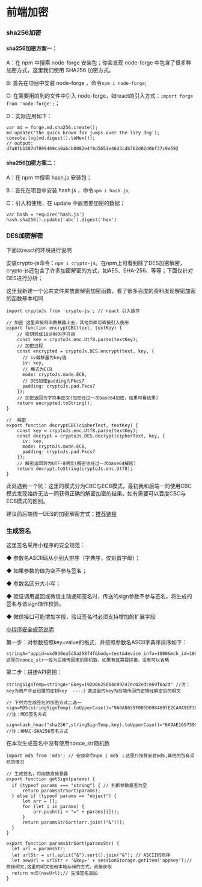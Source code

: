 # 前端加密

### sha256加密

#### sha256加密方案一：

A：在 npm 中搜索 node-forge 安装包；你会发现 node-forge  中包含了很多种加密方式，这里我们使用 SHA256 加密方式。

B: 首先在项目中安装 node-forge ，命令`npm i node-forge`;

C: 在需要用的到的文件中引入 node-forge，如react的引入方式：`import forge from 'node-forge';`；

D：实际应用如下：

```
var md = forge.md.sha256.create();
md.update('The quick brown fox jumps over the lazy dog');
console.log(md.digest().toHex());
// output: d7a8fbb307d7809469ca9abcb0082e4f8d5651e46d3cdb762d02d0bf37c9e592
```

#### sha256加密方案二：

A：在 npm 中搜索 hash.js 安装包；

B：首先在项目中安装 hash.js  ，命令`npm i hash.js`;

C：引入和使用，在 update 中放置要加密的数据；

```
var hash = require('hash.js')
hash.sha256().update('abc').digest('hex')
```

### DES加密解密

下面以react的环境进行说明

安装crypto-js命令：`npm i crypto-js`。在npm上可看到除了DES加密解密，crypto-js还包含了许多加密解密的方式，如AES、SHA-256、等等；下面仅针对DES进行分析；

这里我新建一个公共文件夹放置解密加密函数，看了很多百度的资料发现解密加密的函数基本相同

```
import cryptoJs from 'crypto-js'; // react 引入插件
```

```
// 加密 这里直接将函数暴露出去，其他页面可直接引入使用
export function encryptCBC(text, textKey) {
    // 密钥转成16进制的字符串
    const key = cryptoJs.enc.Utf8.parse(textKey);
    // 加密过程
    const encrypted = cryptoJs.DES.encrypt(text, key, {
      // iv偏移量为key值
      iv: key,
      // 模式为ECB
      mode: cryptoJs.mode.ECB,
      // DES加密padding为Pkcs7
      padding: cryptoJs.pad.Pkcs7
    });
    // 加密返回为字符串密文(加密经过一次base64加密，结果可看结果)
    return encrypted.toString();
}
```

```
//  解密
export function decryptCBC(cipherText, textKey) {
    const key = cryptoJs.enc.Utf8.parse(textKey);
    const decrypt = cryptoJs.DES.decrypt(cipherText, key, {
      iv: key,
      mode: cryptoJs.mode.ECB,
      padding: cryptoJs.pad.Pkcs7
    });
    // 解密返回转为UTF-8明文(解密也经过一次base64解密)
    return decrypt.toString(cryptoJs.enc.Utf8);
}

```

此处遇到一个坑：这里的模式分为CBC与ECB模式，最初我和后端一同使用CBC模式发现始终无法一同获得正确的解密加密的结果。如有需要可以百度CBC与ECB模式的区别。

建议前后端统一DES的加密解密方式；[推荐链接](https://www.jqhtml.com/27764.html)

### 生成签名 

这里签名采用小程序的安全规范：

◆ 参数名ASCII码从小到大排序（字典序，仅对首字母）；

◆ 如果参数的值为空不参与签名；

◆ 参数名区分大小写；

◆ 验证调用返回或微信主动通知签名时，传送的sign参数不参与签名，将生成的签名与该sign值作校验。

◆ 微信接口可能增加字段，验证签名时必须支持增加的扩展字段

[小程序安全规范说明](https://pay.weixin.qq.com/wiki/doc/api/wxa/wxa_api.php?chapter=4_3)

第一步：对参数按照key=value的格式，并按照参数名ASCII字典序排序如下：

```
stringA="appid=wxd930ea5d5a258f4f&body=test&device_info=1000&mch_id=10000100&nonce_str=ibuaiVcKdpRxkhJA";// 这里的nonce_str一般为后端传回来的随机数，如果有就需要拼接，没有可以省略
```

第二步：拼接API密钥：

```
stringSignTemp=stringA+"&key=192006250b4c09247ec02edce69f6a2d" //注：key为商户平台设置的密钥key  ----》我这里的key为后端传回的密钥经解密后的明文

// 下列为生成签名的加密方式二选一
sign=MD5(stringSignTemp).toUpperCase()="9A0A8659F005D6984697E2CA0A9CF3B7" //注：MD5签名方式

sign=hash_hmac("sha256",stringSignTemp,key).toUpperCase()="6A9AE1657590FD6257D693A078E1C3E4BB6BA4DC30B23E0EE2496E54170DACD6" //注：HMAC-SHA256签名方式
```

在本次生成签名中没有使用nonce_str随机数

```
import md5 from 'md5'; // 安装命令npm i md5 ；这里只推荐安装md5,其他的包有采坑的情况

// 生成签名，将函数直接暴露
export function getSign(params) {
  if (typeof params === "string") { // 判断参数是否为空
      return paramsStrSort(params);
  } else if (typeof params == "object") { 
      let arr = [];
      for (let i in params) {
          arr.push((i + "=" + params[i]));
      }
      return paramsStrSort(arr.join(("&")));
  }
}
 
export function paramsStrSort(paramsStr) {
  let url = paramsStr;
  let urlStr = url.split("&").sort().join("&"); // ASCII码排序
  let newUrl = urlStr + '&key=' + sessionStorage.getItem('appKey');// 拼接明文,这里的明文使用本地存储的方式，直接获取
  return md5(newUrl);// 生成签名返回
}
```

